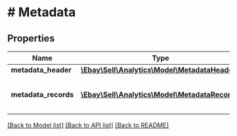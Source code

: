 # # Metadata

## Properties

Name | Type | Description | Notes
------------ | ------------- | ------------- | -------------
**metadata_header** | [**\Ebay\Sell\Analytics\Model\MetadataHeader**](MetadataHeader.md) |  | [optional]
**metadata_records** | [**\Ebay\Sell\Analytics\Model\MetadataRecord[]**](MetadataRecord.md) | A list of the individual report records. | [optional]

[[Back to Model list]](../../README.md#models) [[Back to API list]](../../README.md#endpoints) [[Back to README]](../../README.md)
